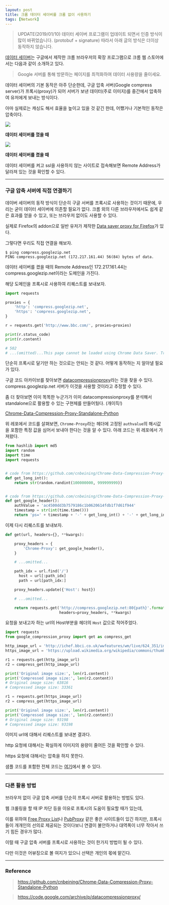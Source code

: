 ```yaml
---
layout: post
title: 크롬 데이터 세이버를 크롬 없이 사용하기
tags: [Network]
---
```


> UPDATE(2019/01/10)
> 데이터 세이버 프로그램이 업데이트 되면서 인증 방식이 많이 바뀌었습니다. (protobuf + signature)
> 따라서 아래 글의 방식은 더이상 동작하지 않습니다.

[데이터 세이버](https://chrome.google.com/webstore/detail/data-saver/pfmgfdlgomnbgkofeojodiodmgpgmkac?hl=ko)는 구글에서 제작한 크롬 브라우저의 확장 프로그램으로 크롬 웹 스토어에서는 다음과 같이 소개하고 있다.

> Google 서버를 통해 방문하는 페이지를 최적화하여 데이터 사용량을 줄이세요.

데이터 세이버의 기본 동작은 아주 단순한데, 구글 압축 서버(Google compress server)가 프록시(proxy)가 되어 서버가 보낸 데이터(주로 이미지)를 중간에서 압축하여 유저에게 보내는 방식이다.

아마 실제로는 캐싱도 해서 효율을 높이고 있을 것 같긴 한데, 어쨌거나 기본적인 동작은 압축이다.

![](../../../assets/post_images/without_data_saver.PNG)

__데이터 세이버를 껐을 때__

![](../../../assets/post_images/data_saver.PNG)

__데이터 세이버를 켰을 때__

데이터 세이버를 켜고 ssl을 사용하지 않는 사이트로 접속해보면 Remote Address가 달라져 있는 것을 확인할 수 있다.

---

### 구글 압축 서버에 직접 연결하기

데이버 세이버의 동작 방식이 단순히 구글 서버를 프록시로 사용하는 것이기 때문에, 우리는 굳이 데이터 세이버에 의존할 필요가 없다. 크롬 외의 다른 브라우저에서도 쉽게 같은 효과를 얻을 수 있고, 또는 브라우저 없이도 사용할 수 있다.

실제로 Firefox의 addon으로 일반 유저가 제작한 [Data saver proxy for Firefox](https://addons.mozilla.org/ko/firefox/addon/google_datasaver_for_firefox/)가 있다.

그렇다면 우리도 직접 연결을 해보자.

```
$ ping compress.googlezip.net
PING compress.googlezip.net (172.217.161.44) 56(84) bytes of data.
```

데이터 세이버를 켰을 때의 Remote Address인 172.217.161.44는 compress.googlezip.net이라는 도메인을 가진다.

해당 도메인을 프록시로 사용하여 리퀘스트를 보내보자.

```python
import requests

proxies = {
    'http': 'compress.googlezip.net',
    'https': 'compress.googlezip.net',
}

r = requests.get('http://www.bbc.com/', proxies=proxies)

print(r.status_code)
print(r.content)

# 502
# ...(omitted)...This page cannot be loaded using Chrome Data Saver. Try reloading the page...(omitted)...
```

단순히 프록시로 달기만 하는 것으로는 안되는 것 같다. 어떻게 동작하는 지 알아낼 필요가 있다.


구글 코드 아카이브를 찾아보면 [datacompressionproxy](https://code.google.com/archive/p/datacompressionproxy/)라는 것을 찾을 수 있다. compress.googlezip.net 서버가 이것을 사용할 것이라고 추정할 수 있다.

좀 더 찾아보면 이미 똑똑한 누군가가 이미 datacompressionproxy를 분석해서 standalone으로 활용할 수 있는 구현체를 만들어뒀다. (개이득!)

[Chrome-Data-Compression-Proxy-Standalone-Python](https://github.com/cnbeining/Chrome-Data-Compression-Proxy-Standalone-Python)

위 레포에서 코드를 살펴보면, `Chrome-Proxy`라는 헤더에 고정된 `authvalue`의 해시값을 포함한 특정 값을 심어서 보내야 한다는 것을 알 수 있다. 아래 코드는 위 레포에서 가져왔다.

```python
from hashlib import md5
import random
import time
import requests


# code from https://github.com/cnbeining/Chrome-Data-Compression-Proxy-Standalone-Python/blob/master/google.py
def get_long_int():
    return str(random.randint(100000000, 999999999))


# code from https://github.com/cnbeining/Chrome-Data-Compression-Proxy-Standalone-Python/blob/master/google.py
def get_google_header():
    authValue = 'ac4500dd3b7579186c1b0620614fdb1f7d61f944'
    timestamp = str(int(time.time()))
    return 'ps=' + timestamp + '-' + get_long_int() + '-' + get_long_int() + '-' + get_long_int() + ', sid=' + md5((timestamp + authValue + timestamp).encode('utf-8')).hexdigest() + ', b=2403, p=61, c=win'
```

이제 다시 리퀘스트를 보내보자.

```python
def get(url, headers={}, **kwargs):

    proxy_headers = {
        'Chrome-Proxy': get_google_header(),
    }

    # ...omitted...

    path_idx = url.find('/')
      host = url[:path_idx]
      path = url[path_idx:]

    proxy_headers.update({'Host': host})

    # ...omitted...

    return requests.get('http://compress.googlezip.net:80{path}'.format(path=path),
                        headers=proxy_headers, **kwargs)
```

요청을 보내고자 하는 url의 Host부분을 헤더의 `Host` 값으로 적어주었다.

```python
import requests
from google_compression_proxy import get as compress_get

http_image_url = 'http://ichef.bbci.co.uk/wwfeatures/wm/live/624_351/images/live/p0/4v/jy/p04vjy8l.jpg'
https_image_url = 'https://upload.wikimedia.org/wikipedia/commons/thumb/d/d4/Siberian_Tiger_by_Malene_Th.jpg/450px-Siberian_Tiger_by_Malene_Th.jpg'

r1 = requests.get(http_image_url)
r2 = compress_get(http_image_url)

print('Original image size:', len(r1.content))
print('Compressed image size:', len(r2.content))
# Original image size: 63816
# Compressed image size: 33361

r1 = requests.get(https_image_url)
r2 = compress_get(https_image_url)

print('Original image size:', len(r1.content))
print('Compressed image size:', len(r2.content))
# Original image size: 93198
# Compressed image size: 93198
```

이미지 url에 대해서 리퀘스트를 보내본 결과다.

http 요청에 대해서는 확실하게 이미지의 용량이 줄어든 것을 확인할 수 있다.

https 요청에 대해서는 압축을 하지 못한다.

샘플 코드를 포함한 전체 코드는 [여기](https://github.com/ryanking13/chrome-data-saver-python)에서 볼 수 있다.

---

### 다른 활용 방법

브라우저 없이 구글 압축 서버를 단순히 프록시 서버로 활용하는 방법도 있다.

웹 크롤링을 할 때 IP 차단 등을 이유로 프록시의 도움이 필요할 때가 있는데,

이를 위하여 [Free Proxy List](https://free-proxy-list.net/)나 [PubProxy](http://pubproxy.com/) 같은 좋은 사이트들이 있긴 하지만, 프록시들이 개개인의 선의로 제공되는 것이다보니 연결이 불안하거나 대역폭이 너무 작아서 쓰기 힘든 경우가 많다.

이럴 때 구글 압축 서버를 프록시로 사용하는 것이 한가지 방법이 될 수 있다.

다만 이것은 어뷰징으로 볼 여지가 있으니 선택은 개인의 몫에 맡긴다.

---

### Reference

> https://github.com/cnbeining/Chrome-Data-Compression-Proxy-Standalone-Python

> https://code.google.com/archive/p/datacompressionproxy/
